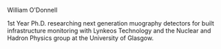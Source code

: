 William O'Donnell

1st Year Ph.D. researching next generation muography detectors for built infrastructure monitoring with Lynkeos Technology and the Nuclear and Hadron Physics group at the University of Glasgow.


<!---
William-OD/William-OD is a ✨ special ✨ repository because its `README.md` (this file) appears on your GitHub profile.
You can click the Preview link to take a look at your changes.
--->
